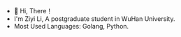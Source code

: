 - 👋 Hi, There！
- I'm Ziyi Li, A postgraduate student in WuHan University.
- Most Used Languages: Golang, Python.

